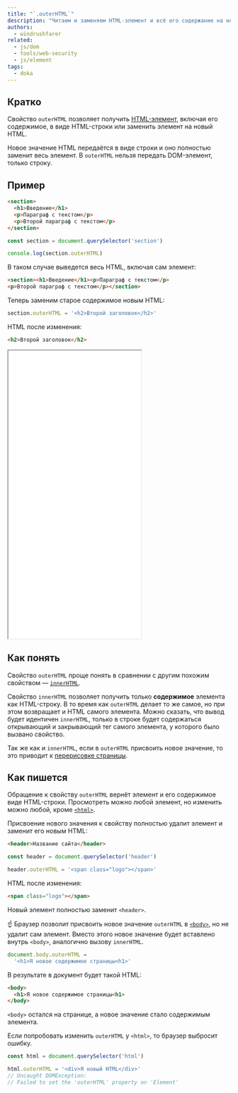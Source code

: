 ```yaml
---
title: "`.outerHTML`"
description: "Читаем и заменяем HTML-элемент и всё его содержание на новое."
authors:
  - windrushfarer
related:
  - js/dom
  - tools/web-security
  - js/element
tags:
  - doka
---
```


## Кратко

Свойство `outerHTML` позволяет получить [HTML-элемент](/js/element/), включая его содержимое, в виде HTML-строки или заменить элемент на новый HTML.

Новое значение HTML передаётся в виде строки и оно полностью заменит весь элемент. В `outerHTML` нельзя передать DOM-элемент, только строку.

## Пример

```html
<section>
  <h1>Введение</h1>
  <p>Параграф с текстом</p>
  <p>Второй параграф с текстом</p>
</section>
```

```js
const section = document.querySelector('section')

console.log(section.outerHTML)
```

В таком случае выведется весь HTML, включая сам элемент:

```html
<section><h1>Введение</h1><p>Параграф с текстом</p>
<p>Второй параграф с текстом</p></section>
```

Теперь заменим старое содержимое новым HTML:

```js
section.outerHTML = '<h2>Второй заголовок</h2>'
```

HTML после изменения:

```html
<h2>Второй заголовок</h2>
```

<iframe title="Как работает свойство" src="demos/index/" height="650"></iframe>

## Как понять

Свойство `outerHTML` проще понять в сравнении с другим похожим свойством — [`innerHTML`](/js/element-innerhtml/).

Свойство `innerHTML` позволяет получить только **содержимое** элемента как HTML-строку. В то время как `outerHTML` делает то же самое, но при этом возвращает и HTML самого элемента. Можно сказать, что вывод будет идентичен `innerHTML`, только в строке будет содержаться открывающий и закрывающий тег самого элемента, у которого было вызвано свойство.

Так же как и `innerHTML`, если в `outerHTML` присвоить новое значение, то это приводит к [перерисовке страницы](/tools/how-the-browser-creates-pages/).

## Как пишется

Обращение к свойству `outerHTML` вернёт элемент и его содержимое виде HTML-строки. Просмотреть можно любой элемент, но изменить можно любой, кроме [`<html>`](/html/html/).

Присвоение нового значения к свойству полностью удалит элемент и заменит его новым HTML:

```html
<header>Название сайта</header>
```

```js
const header = document.querySelector('header')

header.outerHTML = '<span class="logo"></span>'
```

HTML после изменения:

```html
<span class="logo"></span>
```

Новый элемент полностью заменит `<header>`.

<aside>

☝️ Браузер позволит присвоить новое значение `outerHTML` в [`<body>`](/html/body/), но не удалит сам элемент. Вместо этого новое значение будет вставлено внутрь `<body>`, аналогично вызову `innerHTML`.

</aside>

```js
document.body.outerHTML =
  '<h1>Я новое содержимое страницы<h1>'
```

В результате в документ будет такой HTML:

```html
<body>
  <h1>Я новое содержимое страницы<h1>
</body>
```

`<body>` остался на странице, а новое значение стало содержимым элемента.

Если попробовать изменить `outerHTML` у `<html>`, то браузер выбросит ошибку.

```js
const html = document.querySelector('html')

html.outerHTML = '<div>Я новый HTML</div>'
// Uncaught DOMException:
// Failed to set the 'outerHTML' property on 'Element'
```

